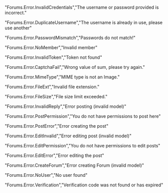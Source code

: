 ﻿"Forums.Error.InvalidCredentials","The username or password provided is incorrect."
 
"Forums.Error.DuplicateUsername","The username is already in use, please use another"

"Forums.Error.PasswordMismatch","Passwords do not match!"

"Forums.Error.NoMember","Invalid member"

"Forums.Error.InvalidToken","Token not found"

"Forums.Error.CaptchaFail","Wrong value of sum, please try again."

"Forums.Error.MimeType","MIME type is not an Image."

"Forums.Error.FileExt","Invalid file extension."

"Forums.Error.FileSize","File size limit exceeded."

"Forums.Error.InvalidReply","Error posting (invalid model)"

"Forums.Error.PostPermission","You do not have permissions to post here"

"Forums.Error.PostError","Error creating the post"

"Forums.Error.EditInvalid","Error editing post (invalid model)"

"Forums.Error.EditPermission","You do not have permissions to edit posts"

"Forums.Error.EditError","Error editing the post"

"Forums.Error.CreateForum","Error creating Forum (invalid model)"

"Forums.Error.NoUser","No user found"

"Forums.Error.Verification","Verification code was not found or has expired"

